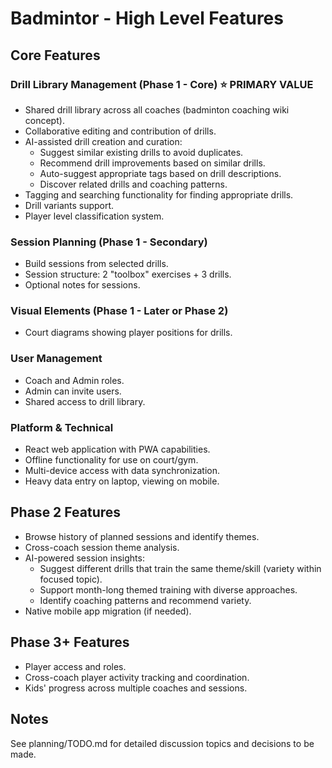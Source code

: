 # Badmintor - High Level Features

## Core Features

### Drill Library Management (Phase 1 - Core) ⭐ PRIMARY VALUE

- Shared drill library across all coaches (badminton coaching wiki concept).
- Collaborative editing and contribution of drills.
- AI-assisted drill creation and curation:
  - Suggest similar existing drills to avoid duplicates.
  - Recommend drill improvements based on similar drills.
  - Auto-suggest appropriate tags based on drill descriptions.
  - Discover related drills and coaching patterns.
- Tagging and searching functionality for finding appropriate drills.
- Drill variants support.
- Player level classification system.

### Session Planning (Phase 1 - Secondary)

- Build sessions from selected drills.
- Session structure: 2 "toolbox" exercises + 3 drills.
- Optional notes for sessions.

### Visual Elements (Phase 1 - Later or Phase 2)

- Court diagrams showing player positions for drills.

### User Management

- Coach and Admin roles.
- Admin can invite users.
- Shared access to drill library.

### Platform & Technical

- React web application with PWA capabilities.
- Offline functionality for use on court/gym.
- Multi-device access with data synchronization.
- Heavy data entry on laptop, viewing on mobile.

## Phase 2 Features

- Browse history of planned sessions and identify themes.
- Cross-coach session theme analysis.
- AI-powered session insights:
  - Suggest different drills that train the same theme/skill (variety within focused topic).
  - Support month-long themed training with diverse approaches.
  - Identify coaching patterns and recommend variety.
- Native mobile app migration (if needed).

## Phase 3+ Features

- Player access and roles.
- Cross-coach player activity tracking and coordination.
- Kids' progress across multiple coaches and sessions.

## Notes

See planning/TODO.md for detailed discussion topics and decisions to be made.
